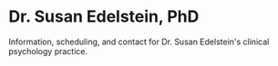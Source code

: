 # Dr. Susan Edelstein, PhD
Information, scheduling, and contact for Dr. Susan Edelstein's clinical psychology practice.